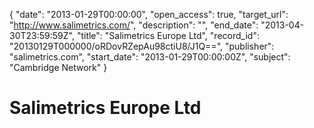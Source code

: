 {
  "date": "2013-01-29T00:00:00", 
  "open_access": true, 
  "target_url": "http://www.salimetrics.com/", 
  "description": "", 
  "end_date": "2013-04-30T23:59:59Z", 
  "title": "Salimetrics Europe Ltd", 
  "record_id": "20130129T000000/oRDovRZepAu98ctiU8/J1Q==", 
  "publisher": "salimetrics.com", 
  "start_date": "2013-01-29T00:00:00Z", 
  "subject": "Cambridge Network"
}

# Salimetrics Europe Ltd

